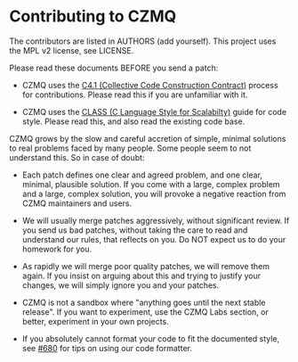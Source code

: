 # Contributing to CZMQ

The contributors are listed in AUTHORS (add yourself). This project uses the MPL v2 license, see LICENSE.

Please read these documents BEFORE you send a patch:

* CZMQ uses the [C4.1 (Collective Code Construction Contract)](http://rfc.zeromq.org/spec:22) process for contributions. Please read this if you are unfamiliar with it.

* CZMQ uses the [CLASS (C Language Style for Scalabilty)](http://rfc.zeromq.org/spec:21) guide for code style. Please read this, and also read the existing code base.

CZMQ grows by the slow and careful accretion of simple, minimal solutions to real problems faced by many people. Some people seem to not understand this. So in case of doubt:

* Each patch defines one clear and agreed problem, and one clear, minimal, plausible solution. If you come with a large, complex problem and a large, complex solution, you will provoke a negative reaction from CZMQ maintainers and users.

* We will usually merge patches aggressively, without significant review. If you send us bad patches, without taking the care to read and understand our rules, that reflects on you. Do NOT expect us to do your homework for you.

* As rapidly we will merge poor quality patches, we will remove them again. If you insist on arguing about this and trying to justify your changes, we will simply ignore you and your patches.

* CZMQ is not a sandbox where "anything goes until the next stable release". If you want to experiment, use the CZMQ Labs section, or better, experiment in your own projects.

* If you absolutely cannot format your code to fit the documented style, see [#680](https://github.com/zeromq/czmq/issues/680) for tips on using our code formatter.
